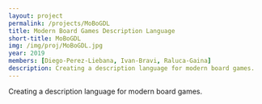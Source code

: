 ```yaml
---
layout: project
permalink: /projects/MoBoGDL
title: Modern Board Games Description Language
short-title: MoBoGDL
img: /img/proj/MoBoGDL.jpg
year: 2019
members: [Diego-Perez-Liebana, Ivan-Bravi, Raluca-Gaina]
description: Creating a description language for modern board games.
---
```


Creating a description language for modern board games.